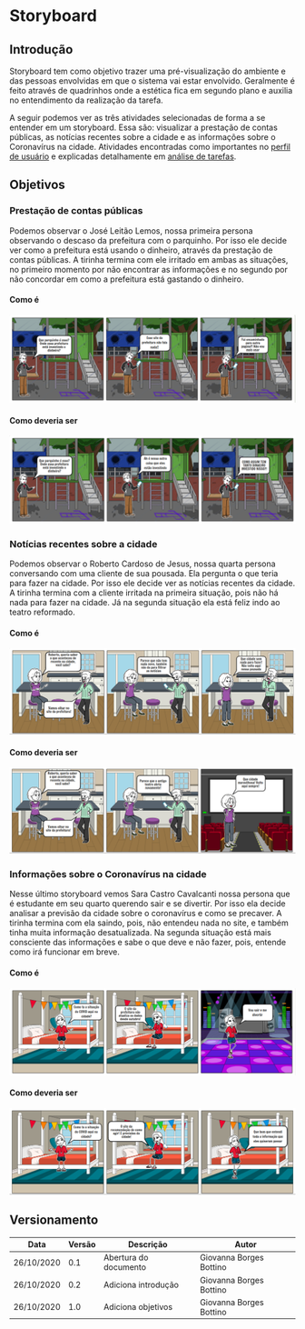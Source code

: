 # Storyboard
## Introdução

Storyboard tem como objetivo trazer uma pré-visualização do ambiente e das pessoas envolvidas em que o sistema vai estar envolvido. Geralmente é feito através de quadrinhos onde a estética fica em segundo plano e auxilia no entendimento da realização da tarefa. 

A seguir podemos ver as três atividades selecionadas de forma a se entender em um storyboard. Essa são: visualizar a prestação de contas públicas, as notícias recentes sobre a cidade e as informações sobre o Coronavírus na cidade. Atividades encontradas como importantes no [perfil de usuário](perfil_de_usuario.md) e explicadas detalhamente em [análise de tarefas](analise_de_tarefas.md).

## Objetivos 

### Prestação de contas públicas

Podemos observar o José Leitão Lemos, nossa primeira persona observando o descaso da prefeitura com o parquinho. Por isso ele decide ver como a prefeitura está usando o dinheiro, através da prestação de contas públicas. A tirinha termina com ele irritado em ambas as situações, no primeiro momento por não encontrar as informações e no segundo por não concordar em como a prefeitura está gastando o dinheiro. 
#### Como é
![Storyboard 1 de contas publicas](../img/storyboard/storyboard_contas_1.png)

#### Como deveria ser
![Storyboard 2 de contas publicas](../img/storyboard/storyboard_contas_2.png)

### Notícias recentes sobre a cidade

Podemos observar o Roberto Cardoso de Jesus, nossa quarta persona conversando com uma cliente de sua pousada. Ela pergunta o que teria para fazer na cidade. Por isso ele decide ver as notícias recentes da cidade. A tirinha termina com a cliente irritada na primeira situação, pois não há nada para fazer na cidade. Já na segunda situação ela está feliz indo ao teatro reformado.  
#### Como é
![Storyboard 1 de notícias](../img/storyboard/storyboard_noticias_1.png)

#### Como deveria ser
![Storyboard 2 de notícias](../img/storyboard/storyboard_noticias_2.png)

### Informações sobre o Coronavírus na cidade

Nesse último storyboard vemos Sara Castro Cavalcanti nossa persona que é estudante em seu quarto querendo sair e se divertir. Por isso ela decide analisar a previsão da cidade sobre o coronavírus e como se precaver. A tirinha termina com ela saindo, pois, não entendeu nada no site, e também tinha muita informação desatualizada. Na segunda situação está mais consciente das informações e sabe o que deve e não fazer, pois, entende como irá funcionar em breve.

#### Como é
![Storyboard 1 de COVID](../img/storyboard/storyboard_covid_1.png)

#### Como deveria ser
![Storyboard 2 de COVID](../img/storyboard/storyboard_covid_2.png)


## Versionamento

| Data | Versão | Descrição | Autor |
|------|------|------|------|
|26/10/2020|0.1|Abertura do documento |Giovanna Borges Bottino|
|26/10/2020|0.2|Adiciona introdução |Giovanna Borges Bottino|
|26/10/2020|1.0|Adiciona objetivos |Giovanna Borges Bottino|
